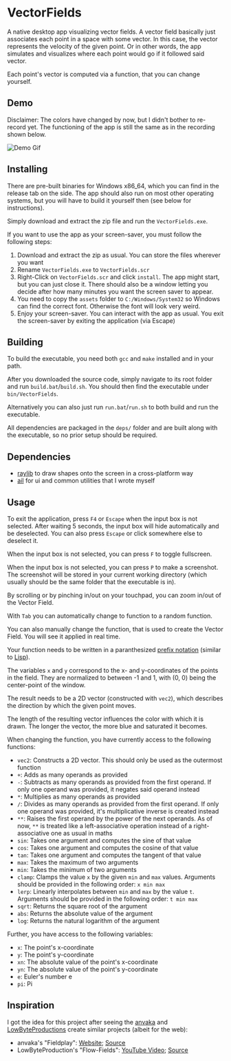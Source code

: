 # VectorFields

A native desktop app visualizing vector fields. A vector field basically just associates each point in a space with some vector. In this case, the vector represents the velocity of the given point. Or in other words, the app simulates and visualizes where each point would go if it followed said vector.

Each point's vector is computed via a function, that you can change yourself.

## Demo

Disclaimer: The colors have changed by now, but I didn't bother to re-record yet. The functioning of the app is still the same as in the recording shown below.

![Demo Gif](./docs/changing-func-demo.gif)

## Installing

There are pre-built binaries for Windows x86_64, which you can find in the release tab on the side. The app should also run on most other operating systems, but you will have to build it yourself then (see below for instructions).

Simply download and extract the zip file and run the `VectorFields.exe`.

If you want to use the app as your screen-saver, you must follow the following steps:
1.  Download and extract the zip as usual. You can store the files wherever you want
2.  Rename `VectorFields.exe` to `VectorFields.scr`
3.  Right-Click on `VectorFields.scr` and click `install`. The app might start, but you can just close it. There should also be a window letting you decide after how many minutes you want the screen saver to appear.
4.  You need to copy the `assets` folder to `C:/Windows/System32` so Windows can find the correct font. Otherwise the font will look very weird.
5.  Enjoy your screen-saver. You can interact with the app as usual. You exit the screen-saver by exiting the application (via Escape)

## Building

To build the executable, you need both `gcc` and `make` installed and in your path.

After you downloaded the source code, simply navigate to its root folder and run `build.bat`/`build.sh`. You should then find the executable under `bin/VectorFields`.

Alternatively you can also just run `run.bat`/`run.sh` to both build and run the executable.

All dependencies are packaged in the `deps/` folder and are built along with the executable, so no prior setup should be required.

## Dependencies

-   [raylib](https://github.com/raysan5/raylib) to draw shapes onto the screen in a cross-platform way
-   [ail](https://gthub.com/ArtInLines/ail) for ui and common utilities that I wrote myself

## Usage

To exit the application, press `F4` or `Escape` when the input box is not selected. After waiting 5 seconds, the input box will hide automatically and be deselected. You can also press `Escape` or click somewhere else to deselect it.

When the input box is not selected, you can press `F` to toggle fullscreen.

When the input box is not selected, you can press `P` to make a screenshot. The screenshot will be stored in your current working directory (which usually should be the same folder that the executable is in).

By scrolling or by pinching in/out on your touchpad, you can zoom in/out of the Vector Field.

With `Tab` you can automatically change to function to a random function.

You can also manually change the function, that is used to create the Vector Field. You will see it applied in real time.

Your function needs to be written in a paranthesized [prefix notation](https://en.wikipedia.org/wiki/Polish_notation) (similar to [Lisp](<https://en.wikipedia.org/wiki/Lisp_(programming_language)>)).

The variables `x` and `y` correspond to the x- and y-coordinates of the points in the field. They are normalized to between -1 and 1, with (0, 0) being the center-point of the window.

The result needs to be a 2D vector (constructed with `vec2`), which describes the direction by which the given point moves.

The length of the resulting vector influences the color with which it is drawn. The longer the vector, the more blue and saturated it becomes.

When changing the function, you have currently access to the following functions:

-   `vec2`: Constructs a 2D vector. This should only be used as the outermost function
-   `+`: Adds as many operands as provided
-   `-`: Subtracts as many operands as provided from the first operand. If only one operand was provided, it negates said operand instead
-   `*`: Multiplies as many operands as provided
-   `/`: Divides as many operands as provided from the first operand. If only one operand was provided, it's multiplicative inverse is created instead
-   `**`: Raises the first operand by the power of the next operands. As of now, `**` is treated like a left-associative operation instead of a right-associative one as usual in maths
-   `sin`: Takes one argument and computes the sine of that value
-   `cos`: Takes one argument and computes the cosine of that value
-   `tan`: Takes one argument and computes the tangent of that value
-   `max`: Takes the maximum of two arguments
-   `min`: Takes the minimum of two arguments
-   `clamp`: Clamps the value `x` by the given `min` and `max` values. Arguments should be provided in the following order: `x min max`
-   `lerp`: Linearly interpolates between `min` and `max` by the value `t`. Arguments should be provided in the following order: `t min max`
-   `sqrt`: Returns the square root of the argument
-   `abs`: Returns the absolute value of the argument
-   `log`: Returns the natural logarithm of the argument

Further, you have access to the following variables:

-   `x`: The point's x-coordinate
-   `y`: The point's y-coordinate
-   `xn`: The absolute value of the point's x-coordinate
-   `yn`: The absolute value of the point's y-coordinate
-   `e`: Euler's number e
-   `pi`: Pi

## Inspiration

I got the idea for this project after seeing the [anvaka](https://github.com/anvaka) and [LowByteProductions](https://github.com/lowbyteproductions) create similar projects (albeit for the web):

-   anvaka's "Fieldplay": [Website](https://anvaka.github.io/fieldplay/); [Source](https://github.com/anvaka/fieldplay)
-   LowByteProduction's "Flow-Fields": [YouTube Video](https://www.youtube.com/watch?v=M_SUcX66SDA&t); [Source](https://github.com/lowbyteproductions/flow-fields)
